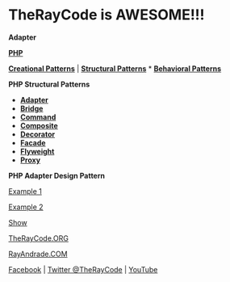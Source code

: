 # TheRayCode is AWESOME!!!

**Adapter**

**[PHP](../README.md)** 

**[Creational Patterns](../../Creational/README.md)** | **[Structural Patterns](./README.md)** * **[Behavioral Patterns](../../Behavioral/README.md)**

**PHP Structural Patterns**

 * **[Adapter](./README.md)**
 * **[Bridge](../Bridge/README.md)**
 * **[Command](../Command/README.md)**
 * **[Composite](../Composite/README.md)**
 * **[Decorator](../Decorator/README.md)**
 * **[Facade](../Facade/README.md)**
 * **[Flyweight](../Flyweight/README.md)**
 * **[Proxy](../Proxy/README.md)**

**PHP Adapter Design Pattern**

[Example 1](./AR1/README.md)

[Example 2](./AR1/README.md)

[Show](./Show/script.md)

[TheRayCode.ORG](https://www.TheRayCode.org)

[RayAndrade.COM](https://www.RayAndrade.com)

[Facebook](https://www.facebook.com/TheRayCode/) | [Twitter @TheRayCode](https://www.twitter.com/TheRayCode/) | [YouTube](https://www.youtube.com/AndradeRay/)
